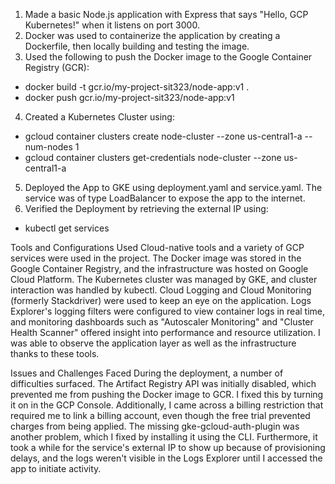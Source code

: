1. Made a basic Node.js application with Express that says "Hello, GCP Kubernetes!" when it listens on port 3000.
2. Docker was used to containerize the application by creating a Dockerfile, then locally building and testing the image.
3. Used the following to push the Docker image to the Google Container Registry (GCR):
- docker build -t gcr.io/my-project-sit323/node-app:v1 .
- docker push gcr.io/my-project-sit323/node-app:v1
4. Created a Kubernetes Cluster using:
- gcloud container clusters create node-cluster --zone us-central1-a --num-nodes 1
- gcloud container clusters get-credentials node-cluster --zone us-central1-a
5.  Deployed the App to GKE using deployment.yaml and service.yaml. The service was of type LoadBalancer to expose the app to the internet.
6.  Verified the Deployment by retrieving the external IP using:
- kubectl get services

Tools and Configurations Used
Cloud-native tools and a variety of GCP services were used in the project. The Docker image was stored in the Google Container Registry, and the infrastructure was hosted on Google Cloud Platform. The Kubernetes cluster was managed by GKE, and cluster interaction was handled by kubectl. Cloud Logging and Cloud Monitoring (formerly Stackdriver) were used to keep an eye on the application. Logs Explorer's logging filters were configured to view container logs in real time, and monitoring dashboards such as "Autoscaler Monitoring" and "Cluster Health Scanner" offered insight into performance and resource utilization. I was able to observe the application layer as well as the infrastructure thanks to these tools.

Issues and Challenges Faced
During the deployment, a number of difficulties surfaced. The Artifact Registry API was initially disabled, which prevented me from pushing the Docker image to GCR. I fixed this by turning it on in the GCP Console. Additionally, I came across a billing restriction that required me to link a billing account, even though the free trial prevented charges from being applied. The missing gke-gcloud-auth-plugin was another problem, which I fixed by installing it using the CLI. Furthermore, it took a while for the service's external IP to show up because of provisioning delays, and the logs weren't visible in the Logs Explorer until I accessed the app to initiate activity.
